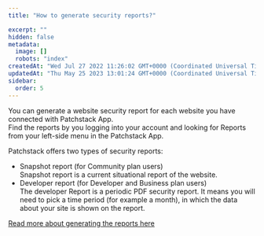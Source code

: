 ```yaml
---
title: "How to generate security reports?"

excerpt: ""
hidden: false
metadata: 
  image: []
  robots: "index"
createdAt: "Wed Jul 27 2022 11:26:02 GMT+0000 (Coordinated Universal Time)"
updatedAt: "Thu May 25 2023 13:01:24 GMT+0000 (Coordinated Universal Time)"
sidebar:
  order: 5
---
```

You can generate a website security report for each website you have connected with Patchstack App.  
Find the reports by you logging into your account and looking for Reports from your left-side menu in the Patchstack App.

Patchstack offers two types of security reports:

- Snapshot report (for Community plan users)  
  Snapshot report is a current situational report of the website.
- Developer report (for Developer and Business plan users)  
  The developer Report is a periodic PDF security report. It means you will need to pick a time period (for example a month), in which the data about your site is shown on the report.

[Read more about generating the reports here](/patchstack-app/reports/generating-reports/)
